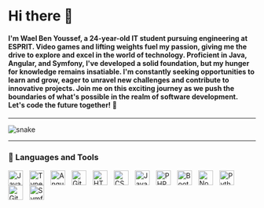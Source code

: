 # Hi there 👋

#### I'm Wael Ben Youssef, a 24-year-old IT student pursuing engineering at ESPRIT. Video games and lifting weights fuel my passion, giving me the drive to explore and excel in the world of technology. Proficient in Java, Angular, and Symfony, I've developed a solid foundation, but my hunger for knowledge remains insatiable. I'm constantly seeking opportunities to learn and grow, eager to unravel new challenges and contribute to innovative projects. Join me on this exciting journey as we push the boundaries of what's possible in the realm of software development. Let's code the future together! 🚀

---

 <img  src="https://github.com/waelby99/waelby99/grid-snake.svg"
       alt="snake" /></a>

---


### 🧰 Languages and Tools

<img align="left" alt="Java" width="30px" style="padding-right:10px;" src="https://cdn.jsdelivr.net/gh/devicons/devicon/icons/java/java-original.svg"/>
<img align="left" alt="TypeScript" width="30px" style="padding-right:10px;" src="https://cdn.jsdelivr.net/gh/devicons/devicon/icons/typescript/typescript-plain.svg" />
<img align="left" alt="Angular" width="30px" style="padding-right:10px;" src="https://cdn.jsdelivr.net/gh/devicons/devicon/icons/angularjs/angularjs-plain.svg" />
<img align="left" alt="Git" width="30px" style="padding-right:10px;" src="https://cdn.jsdelivr.net/gh/devicons/devicon/icons/git/git-original.svg" />
<img align="left" alt="HTML" width="30px" style="padding-right:10px;" src="https://cdn.jsdelivr.net/gh/devicons/devicon/icons/html5/html5-plain.svg" />
<img align="left" alt="CSS" width="30px" style="padding-right:10px;" src="https://cdn.jsdelivr.net/gh/devicons/devicon/icons/css3/css3-plain.svg" />
<img align="left" alt="JavaScript" width="30px" style="padding-right:10px;" src="https://cdn.jsdelivr.net/gh/devicons/devicon/icons/javascript/javascript-plain.svg" />
<img align="left" alt="PHP" width="30px" style="padding-right:10px;" src="https://cdn.jsdelivr.net/gh/devicons/devicon/icons/php/php-original.svg" />
<img align="left" alt="Bootstrap" width="30px" style="padding-right:10px;" src="https://cdn.jsdelivr.net/gh/devicons/devicon/icons/bootstrap/bootstrap-original.svg" />
<img align="left" alt="NodeJS" width="30px" style="padding-right:10px;" src="https://cdn.jsdelivr.net/gh/devicons/devicon/icons/nodejs/nodejs-original.svg" />
<img align="left" alt="Python" width="30px" style="padding-right:10px;" src="https://cdn.jsdelivr.net/gh/devicons/devicon/icons/python/python-plain.svg" />
<img align="left" alt="GitHub" width="30px" style="padding-right:10px;" src="https://cdn.jsdelivr.net/gh/devicons/devicon/icons/github/github-original.svg" />
<img align="left" alt="Symfony" width="30px" style="padding-right:10px;" src="https://cdn.jsdelivr.net/gh/devicons/devicon/icons/symfony/symfony-original-wordmark.svg" />

<br />


